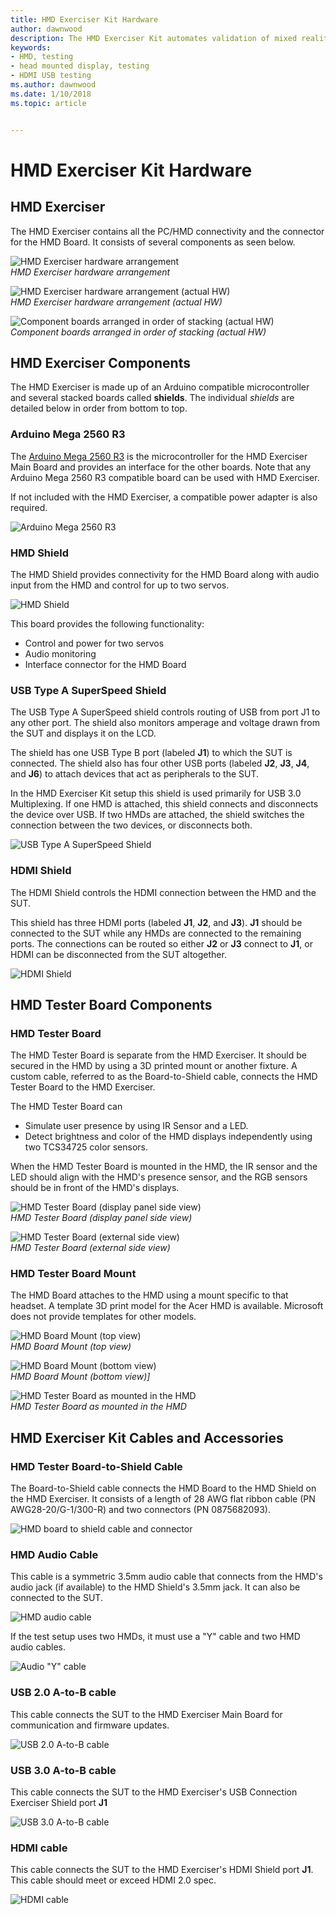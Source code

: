 ```yaml
---
title: HMD Exerciser Kit Hardware
author: dawnwood
description: The HMD Exerciser Kit automates validation of mixed reality (MR) head mounted displays (HMDs) and PCs.
keywords:
- HMD, testing
- head mounted display, testing
- HDMI USB testing 
ms.author: dawnwood
ms.date: 1/10/2018
ms.topic: article


---
```


# HMD Exerciser Kit Hardware

## HMD Exerciser

The HMD Exerciser contains all the PC/HMD connectivity and the connector
for the HMD Board. It consists of several components as seen below.

![HMD Exerciser hardware arrangement](images/image004.png)<br>*HMD Exerciser hardware arrangement*

![HMD Exerciser hardware arrangement (actual HW)](images/image005.jpg)<br>*HMD Exerciser hardware arrangement (actual HW)*

![Component boards arranged in order of stacking (actual HW)](images/image006.jpg)<br>*Component boards arranged in order of stacking (actual HW)*

## HMD Exerciser Components

The HMD Exerciser is made up of an Arduino compatible microcontroller
and several stacked boards called **shields**. The individual
*shields* are detailed below in order from bottom to top.

### Arduino Mega 2560 R3

The [Arduino Mega 2560
R3](http://go.microsoft.com/fwlink/p/?LinkId=733526) is the
microcontroller for the HMD Exerciser Main Board and provides an
interface for the other boards. Note that any Arduino Mega 2560 R3
compatible board can be used with HMD Exerciser.

If not included with the HMD Exerciser, a compatible power adapter is
also required.

![Arduino Mega 2560 R3](images/image007.png)    


### HMD Shield

The HMD Shield provides connectivity for the HMD Board along with audio
input from the HMD and control for up to two servos.

![HMD Shield](images/image008.jpg)  

This board provides the following functionality:

-   Control and power for two servos
-   Audio monitoring
-   Interface connector for the HMD Board

### USB Type A SuperSpeed Shield

The USB Type A SuperSpeed shield controls routing of USB from port J1 to
any other port. The shield also monitors amperage and voltage drawn from
the SUT and displays it on the LCD.

The shield has one USB Type B port (labeled **J1**) to which the SUT is
connected. The shield also has four other USB ports (labeled **J2**,
**J3**, **J4**, and **J6**) to attach devices that act as peripherals to
the SUT.

In the HMD Exerciser Kit setup this shield is used primarily for USB 3.0
Multiplexing. If one HMD is attached, this shield connects and
disconnects the device over USB. If two HMDs are attached, the shield
switches the connection between the two devices, or disconnects both.

![USB Type A SuperSpeed Shield](images/image009.jpg)  

### HDMI Shield

The HDMI Shield controls the HDMI connection between the HMD and the
SUT.

This shield has three HDMI ports (labeled **J1**, **J2**, and **J3**).
**J1** should be connected to the SUT while any HMDs are connected to
the remaining ports. The connections can be routed so either **J2** or
**J3** connect to **J1**, or HDMI can be disconnected from the SUT
altogether.

![HDMI Shield](images/image010.jpg)  

## HMD Tester Board Components

### HMD Tester Board

The HMD Tester Board is separate from the HMD Exerciser. It should be
secured in the HMD by using a 3D printed mount or another fixture. A custom
cable, referred to as the Board-to-Shield cable, connects the HMD Tester
Board to the HMD Exerciser.

The HMD Tester Board can

-   Simulate user presence by using IR Sensor and a LED.
-   Detect brightness and color of the HMD displays independently using two TCS34725 color sensors.

When the HMD Tester Board is mounted in the HMD, the IR sensor and the LED should align with the HMD's presence sensor, and the RGB sensors should be in front of the HMD's displays.

![HMD Tester Board (display panel side view)](images/image011.jpg)<br>*HMD Tester Board (display panel side view)*

![HMD Tester Board (external side view)](images/image013.jpg)<br>*HMD Tester Board (external side view)*

### HMD Tester Board Mount

The HMD Board attaches to the HMD using a mount specific to that
headset. A template 3D print model for the Acer HMD is available.
Microsoft does not provide templates for other models.

![HMD Board Mount (top view)](images/image015.jpg)<br>*HMD Board Mount (top view)* 

![HMD Board Mount (bottom view)](images/image016.jpg)<br>*HMD Board Mount (bottom view)]*

![HMD Tester Board as mounted in the HMD](images/image017.jpg)<br>*HMD Tester Board as mounted in the HMD*


## HMD Exerciser Kit Cables and Accessories

### HMD Tester Board-to-Shield Cable

The Board-to-Shield cable connects the HMD Board to the HMD Shield on the HMD
Exerciser. It consists of a length of 28 AWG flat ribbon cable (PN
AWG28-20/G-1/300-R) and two connectors (PN 0875682093).

![HMD board to shield cable and connector](images/image018.jpg)  

### HMD Audio Cable

This cable is a symmetric 3.5mm audio cable that connects from the HMD's
audio jack (if available) to the HMD Shield's 3.5mm jack. It can also be
connected to the SUT.

![HMD audio cable](images/image019.jpg)  


If the test setup uses two HMDs, it must use a "Y" cable and two HMD
audio cables.

![Audio "Y" cable](images/image020.jpg)  


### USB 2.0 A-to-B cable

This cable connects the SUT to the HMD Exerciser Main Board for
communication and firmware updates.

![USB 2.0 A-to-B cable](images/image021.jpg)  

### USB 3.0 A-to-B cable

This cable connects the SUT to the HMD Exerciser's USB Connection
Exerciser Shield port **J1**

![USB 3.0 A-to-B cable](images/image022.jpg)  

### HDMI cable

This cable connects the SUT to the HMD Exerciser's HDMI Shield port
**J1**. This cable should meet or exceed HDMI 2.0 spec.

![HDMI cable](images/image023.jpg)  